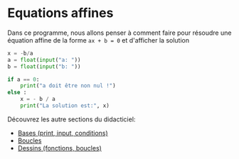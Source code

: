 # Equations affines

Dans ce programme, nous allons penser à comment faire pour résoudre une équation
affine de la forme `ax + b = 0` et d'afficher la solution

```py
x = -b/a
a = float(input("a: "))
b = float(input("b: "))

if a == 0:
    print("a doit être non nul !")
else :
    x = - b / a
    print("La solution est:", x)
```

Découvrez les autre sections du didacticiel:
* [Bases (print, input, conditions)](README.md)
* [Boucles](boucles.md)
* [Dessins (fonctions, boucles)](dessins.md)